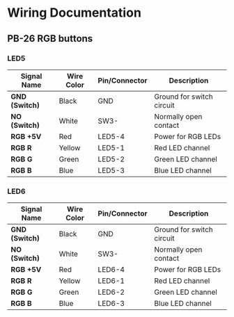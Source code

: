 # Wiring Documentation

## PB-26 RGB buttons

### LED5
| Signal Name      | Wire Color   | Pin/Connector | Description               |
|------------------|-------------|---------------|----------------------------|
| **GND (Switch)** | Black       | GND             | Ground for switch circuit  |
| **NO (Switch)**  | White       | SW3-            | Normally open contact      |
| **RGB +5V**      | Red         | LED5-4          | Power for RGB LEDs         |
| **RGB R**        | Yellow      | LED5-1          | Red LED channel            |
| **RGB G**        | Green       | LED5-2          | Green LED channel          |
| **RGB B**        | Blue        | LED5-3          | Blue LED channel           |

### LED6
| Signal Name      | Wire Color   | Pin/Connector | Description               |
|------------------|-------------|---------------|----------------------------|
| **GND (Switch)** | Black       | GND             | Ground for switch circuit  |
| **NO (Switch)**  | White       | SW3-            | Normally open contact      |
| **RGB +5V**      | Red         | LED6-4          | Power for RGB LEDs         |
| **RGB R**        | Yellow      | LED6-1          | Red LED channel            |
| **RGB G**        | Green       | LED6-2          | Green LED channel          |
| **RGB B**        | Blue        | LED6-3          | Blue LED channel           |

